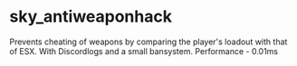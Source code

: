 # sky_antiweaponhack
Prevents cheating of weapons by comparing the player's loadout with that of ESX. With Discordlogs and a small bansystem.
Performance - 0.01ms